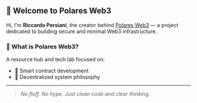 ## 👋 Welcome to Polares Web3

Hi, I'm **Riccardo Persiani**, the creator behind [Polares Web3](https://www.polaresweb3.xyz) — a project dedicated to building secure and minimal Web3 infrastructure.

### 🧠 What is Polares Web3?

A resource hub and tech lab focused on:

- 🧱 Smart contract development
- 🧬 Decentralized system philosophy

---

> _No fluff. No hype. Just clean code and clear thinking._
